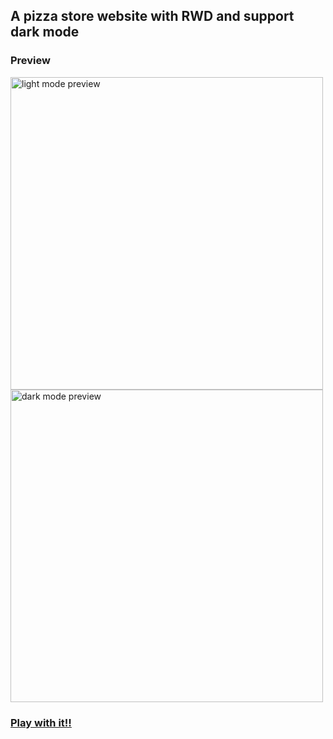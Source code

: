 ## A pizza store website with RWD and support dark mode

### Preview
<img alt="light mode preview" src="https://user-images.githubusercontent.com/121660005/225244488-94b74706-8269-4ab5-8ae4-28c9daa3c4c8.png" width="500px">
<img alt="dark mode preview" src="https://user-images.githubusercontent.com/121660005/225244458-c53d83b0-bb87-4cbf-9980-23090b08fb12.png" width="500px">

### [Play with it!!](https://ping-hsuan-yu.github.io/pizza-store-v1/)
